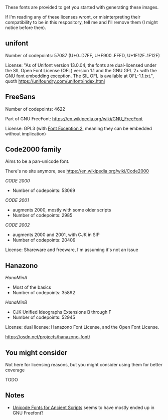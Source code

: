 
These fonts are provided to get you started with generating these images.

If I'm reading any of these licenses wront, or misinterpreting their compatibility to be in this respository, tell me and I'll remove them (I might notice before then).



## unifont 

Number of codepoints: 57087  (U+0..D7FF, U+F900..FFFD, U+1F12F..1F12F)

License: "As of Unifont version 13.0.04, the fonts are dual-licensed under the SIL Open Font License (OFL) version 1.1 and the GNU GPL 2+ with the GNU font embedding exception. The SIL OFL is available at OFL-1.1.txt.", quoth https://unifoundry.com/unifont/index.html




## FreeSans

Number of codepoints: 4622

Part of GNU FreeFont: https://en.wikipedia.org/wiki/GNU_FreeFont

License: GPL3 (with [Font Exception 2](https://en.wikipedia.org/wiki/GPL_font_exception), meaning they can be embedded without implication)



## Code2000 family

Aims to be a pan-unicode font.

There's no site anymore, see https://en.wikipedia.org/wiki/Code2000

_CODE 2000_
* Number of codepoints: 53069

_CODE 2001_ 
* augments 2000, mostly with some older scripts
* Number of codepoints: 2985

_CODE 2002_ 
* augments 2000 and 2001, with CJK in SIP
* Number of codepoints: 20409

License: Shareware and freeware, I'm assuming it's not an issue


## Hanazono

_HanaMinA_
* Most of the basics
* Number of codepoints: 35892

_HanaMinB_
* CJK Unified Ideographs Extensions B through F
* Number of codepoints: 52945

License: dual license: Hanazono Font License, and the Open Font License.

https://osdn.net/projects/hanazono-font/



## You might consider

Not here for licensing reasons, but you might consider using them for better coverage

TODO


## Notes

* [Unicode Fonts for Ancient Scripts](https://dn-works.com/ufas/) seems to have mostly ended up in GNU Freefont?



